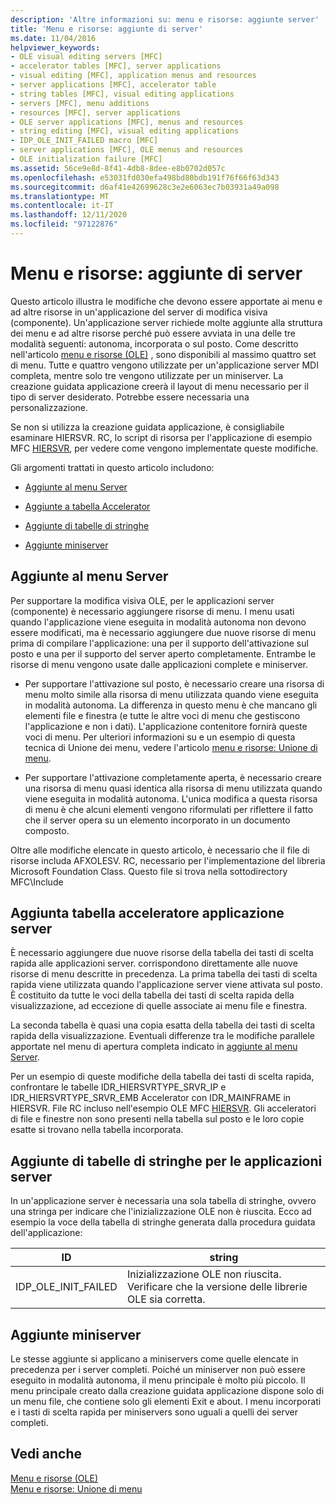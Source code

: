 ```yaml
---
description: 'Altre informazioni su: menu e risorse: aggiunte server'
title: 'Menu e risorse: aggiunte di server'
ms.date: 11/04/2016
helpviewer_keywords:
- OLE visual editing servers [MFC]
- accelerator tables [MFC], server applications
- visual editing [MFC], application menus and resources
- server applications [MFC], accelerator table
- string tables [MFC], visual editing applications
- servers [MFC], menu additions
- resources [MFC], server applications
- OLE server applications [MFC], menus and resources
- string editing [MFC], visual editing applications
- IDP_OLE_INIT_FAILED macro [MFC]
- server applications [MFC], OLE menus and resources
- OLE initialization failure [MFC]
ms.assetid: 56ce9e8d-8f41-4db8-8dee-e8b0702d057c
ms.openlocfilehash: e53031fd030efa498bd80bdb191f76f66f63d343
ms.sourcegitcommit: d6af41e42699628c3e2e6063ec7b03931a49a098
ms.translationtype: MT
ms.contentlocale: it-IT
ms.lasthandoff: 12/11/2020
ms.locfileid: "97122876"
---
```

# <a name="menus-and-resources-server-additions"></a>Menu e risorse: aggiunte di server

Questo articolo illustra le modifiche che devono essere apportate ai menu e ad altre risorse in un'applicazione del server di modifica visiva (componente). Un'applicazione server richiede molte aggiunte alla struttura dei menu e ad altre risorse perché può essere avviata in una delle tre modalità seguenti: autonoma, incorporata o sul posto. Come descritto nell'articolo [menu e risorse (OLE)](menus-and-resources-ole.md) , sono disponibili al massimo quattro set di menu. Tutte e quattro vengono utilizzate per un'applicazione server MDI completa, mentre solo tre vengono utilizzate per un miniserver. La creazione guidata applicazione creerà il layout di menu necessario per il tipo di server desiderato. Potrebbe essere necessaria una personalizzazione.

Se non si utilizza la creazione guidata applicazione, è consigliabile esaminare HIERSVR. RC, lo script di risorsa per l'applicazione di esempio MFC [HIERSVR](../overview/visual-cpp-samples.md), per vedere come vengono implementate queste modifiche.

Gli argomenti trattati in questo articolo includono:

- [Aggiunte al menu Server](#_core_server_menu_additions)

- [Aggiunte a tabella Accelerator](#_core_server_application_accelerator_table_additions)

- [Aggiunte di tabelle di stringhe](menus-and-resources-container-additions.md)

- [Aggiunte miniserver](#_core_mini.2d.server_additions)

## <a name="server-menu-additions"></a><a name="_core_server_menu_additions"></a> Aggiunte al menu Server

Per supportare la modifica visiva OLE, per le applicazioni server (componente) è necessario aggiungere risorse di menu. I menu usati quando l'applicazione viene eseguita in modalità autonoma non devono essere modificati, ma è necessario aggiungere due nuove risorse di menu prima di compilare l'applicazione: una per il supporto dell'attivazione sul posto e una per il supporto del server aperto completamente. Entrambe le risorse di menu vengono usate dalle applicazioni complete e miniserver.

- Per supportare l'attivazione sul posto, è necessario creare una risorsa di menu molto simile alla risorsa di menu utilizzata quando viene eseguita in modalità autonoma. La differenza in questo menu è che mancano gli elementi file e finestra (e tutte le altre voci di menu che gestiscono l'applicazione e non i dati). L'applicazione contenitore fornirà queste voci di menu. Per ulteriori informazioni su e un esempio di questa tecnica di Unione dei menu, vedere l'articolo [menu e risorse: Unione di menu](menus-and-resources-menu-merging.md).

- Per supportare l'attivazione completamente aperta, è necessario creare una risorsa di menu quasi identica alla risorsa di menu utilizzata quando viene eseguita in modalità autonoma. L'unica modifica a questa risorsa di menu è che alcuni elementi vengono riformulati per riflettere il fatto che il server opera su un elemento incorporato in un documento composto.

Oltre alle modifiche elencate in questo articolo, è necessario che il file di risorse includa AFXOLESV. RC, necessario per l'implementazione del libreria Microsoft Foundation Class. Questo file si trova nella sottodirectory MFC\Include

## <a name="server-application-accelerator-table-additions"></a><a name="_core_server_application_accelerator_table_additions"></a> Aggiunta tabella acceleratore applicazione server

È necessario aggiungere due nuove risorse della tabella dei tasti di scelta rapida alle applicazioni server. corrispondono direttamente alle nuove risorse di menu descritte in precedenza. La prima tabella dei tasti di scelta rapida viene utilizzata quando l'applicazione server viene attivata sul posto. È costituito da tutte le voci della tabella dei tasti di scelta rapida della visualizzazione, ad eccezione di quelle associate ai menu file e finestra.

La seconda tabella è quasi una copia esatta della tabella dei tasti di scelta rapida della visualizzazione. Eventuali differenze tra le modifiche parallele apportate nel menu di apertura completa indicato in [aggiunte al menu Server](#_core_server_menu_additions).

Per un esempio di queste modifiche della tabella dei tasti di scelta rapida, confrontare le tabelle IDR_HIERSVRTYPE_SRVR_IP e IDR_HIERSVRTYPE_SRVR_EMB Accelerator con IDR_MAINFRAME in HIERSVR. File RC incluso nell'esempio OLE MFC [HIERSVR](../overview/visual-cpp-samples.md). Gli acceleratori di file e finestre non sono presenti nella tabella sul posto e le loro copie esatte si trovano nella tabella incorporata.

## <a name="string-table-additions-for-server-applications"></a><a name="_core_string_table_additions_for_server_applications"></a> Aggiunte di tabelle di stringhe per le applicazioni server

In un'applicazione server è necessaria una sola tabella di stringhe, ovvero una stringa per indicare che l'inizializzazione OLE non è riuscita. Ecco ad esempio la voce della tabella di stringhe generata dalla procedura guidata dell'applicazione:

|ID|string|
|--------|------------|
|IDP_OLE_INIT_FAILED|Inizializzazione OLE non riuscita. Verificare che la versione delle librerie OLE sia corretta.|

## <a name="miniserver-additions"></a><a name="_core_mini.2d.server_additions"></a> Aggiunte miniserver

Le stesse aggiunte si applicano a miniservers come quelle elencate in precedenza per i server completi. Poiché un miniserver non può essere eseguito in modalità autonoma, il menu principale è molto più piccolo. Il menu principale creato dalla creazione guidata applicazione dispone solo di un menu file, che contiene solo gli elementi Exit e about. I menu incorporati e i tasti di scelta rapida per miniservers sono uguali a quelli dei server completi.

## <a name="see-also"></a>Vedi anche

[Menu e risorse (OLE)](menus-and-resources-ole.md)<br/>
[Menu e risorse: Unione di menu](menus-and-resources-menu-merging.md)
